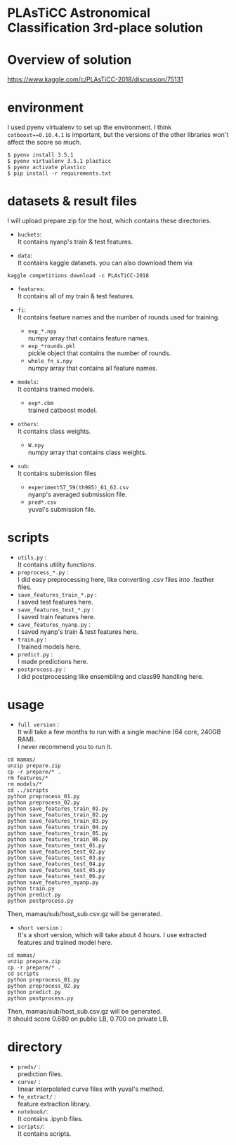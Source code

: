 # PLAsTiCC Astronomical Classification 3rd-place solution

# Overview of solution
https://www.kaggle.com/c/PLAsTiCC-2018/discussion/75131

# environment
I used pyenv virtualenv to set up the environment.
I think `catboost==0.10.4.1` is important, but the versions of the other libraries won't affect the score so much.
```
$ pyenv install 3.5.1
$ pyenv virtualenv 3.5.1 plasticc
$ pyenv activate plasticc
$ pip install -r requirements.txt
```



# datasets & result files
I will upload prepare.zip for the host, which contains these directories. <br>
- `buckets`: <br>
It contains nyanp's train & test features.

- `data`: <br>
It contains kaggle datasets.
you can also download them via
```
kaggle competitions download -c PLAsTiCC-2018
```

- `features`: <br>
It contains all of my train & test features.

- `fi`: <br>
It contains feature names and the number of rounds used for training.
    - `exp_*.npy`<br>
    numpy array that contains feature names.
    - `exp_*rounds.pkl`<br>
    pickle object that contains the number of rounds.
    - `whole_fn_s.npy`<br>
    numpy array that contains all feature names.


- `models`: <br>
It contains trained models.
    - `exp*.cbm`<br>
    trained catboost model.

- `others`: <br>
It contains class weights.
    - `W.npy`<br>
    numpy array that contains class weights.

- `sub`: <br>
It contains submission files
    - `experiment57_59(th985)_61_62.csv`<br>
    nyanp's averaged submission file.
    - `pred*.csv`<br>
    yuval's submission file.

# scripts
- `utils.py` : <br>
It contains utility functions.
- `preprocess_*.py` : <br>
I did easy preprocessing here, like converting .csv files into .feather files.
- `save_features_train_*.py` : <br>
I saved test features here.
- `save_features_test_*.py` : <br>
I saved train features here.
- `save_features_nyanp.py` : <br>
I saved nyanp's train & test features here.
- `train.py` : <br>
I trained models here.
- `predict.py` : <br>
I made predictions here.
- `postprocess.py` : <br>
I did postprocessing like ensembling and class99 handling here.

# usage
- `full version` : <br>
It will take a few months to run with a single machine (64 core, 240GB RAM). <br>
I never recommend you to run it.
```
cd mamas/
unzip prepare.zip
cp -r prepare/* .
rm features/*
rm models/*
cd ../scripts
python preprocess_01.py
python preprocess_02.py
python save_features_train_01.py
python save_features_train_02.py
python save_features_train_03.py
python save_features_train_04.py
python save_features_train_05.py
python save_features_train_06.py
python save_features_test_01.py
python save_features_test_02.py
python save_features_test_03.py
python save_features_test_04.py
python save_features_test_05.py
python save_features_test_06.py
python save_features_nyanp.py
python train.py
python predict.py
python postprocess.py
```
Then, mamas/sub/host_sub.csv.gz will be generated. <br>

- `short version` : <br>
It's a short version, which will take about 4 hours.
I use extracted features and trained model here.
```
cd mamas/
unzip prepare.zip
cp -r prepare/* .
cd scripts
python preprocess_01.py
python preprocess_02.py
python predict.py
python postprocess.py
```
Then, mamas/sub/host_sub.csv.gz will be generated. <br>
It should score 0.680 on public LB, 0.700 on private LB.

# directory
- `preds/` : <br>
prediction files.
- `curve/` : <br>
linear interpolated curve files with yuval's method.
- `fe_extract/` : <br>
feature extraction library.
- `notebook/`: <br>
It contains .ipynb files.
- `scripts/`:  <br>
It contains scripts.